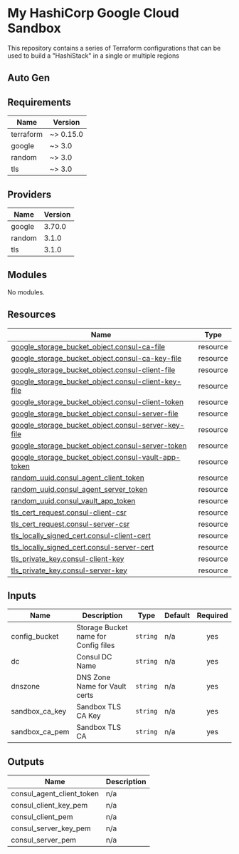 # My HashiCorp Google Cloud Sandbox

This repository contains a series of Terraform configurations that can be used
to build a "HashiStack" in a single or multiple regions

## Auto Gen

<!-- BEGINNING OF PRE-COMMIT-TERRAFORM DOCS HOOK -->
## Requirements

| Name | Version |
|------|---------|
| terraform | ~> 0.15.0 |
| google | ~> 3.0 |
| random | ~> 3.0 |
| tls | ~> 3.0 |

## Providers

| Name | Version |
|------|---------|
| google | 3.70.0 |
| random | 3.1.0 |
| tls | 3.1.0 |

## Modules

No modules.

## Resources

| Name | Type |
|------|------|
| [google_storage_bucket_object.consul-ca-file](https://registry.terraform.io/providers/hashicorp/google/latest/docs/resources/storage_bucket_object) | resource |
| [google_storage_bucket_object.consul-ca-key-file](https://registry.terraform.io/providers/hashicorp/google/latest/docs/resources/storage_bucket_object) | resource |
| [google_storage_bucket_object.consul-client-file](https://registry.terraform.io/providers/hashicorp/google/latest/docs/resources/storage_bucket_object) | resource |
| [google_storage_bucket_object.consul-client-key-file](https://registry.terraform.io/providers/hashicorp/google/latest/docs/resources/storage_bucket_object) | resource |
| [google_storage_bucket_object.consul-client-token](https://registry.terraform.io/providers/hashicorp/google/latest/docs/resources/storage_bucket_object) | resource |
| [google_storage_bucket_object.consul-server-file](https://registry.terraform.io/providers/hashicorp/google/latest/docs/resources/storage_bucket_object) | resource |
| [google_storage_bucket_object.consul-server-key-file](https://registry.terraform.io/providers/hashicorp/google/latest/docs/resources/storage_bucket_object) | resource |
| [google_storage_bucket_object.consul-server-token](https://registry.terraform.io/providers/hashicorp/google/latest/docs/resources/storage_bucket_object) | resource |
| [google_storage_bucket_object.consul-vault-app-token](https://registry.terraform.io/providers/hashicorp/google/latest/docs/resources/storage_bucket_object) | resource |
| [random_uuid.consul_agent_client_token](https://registry.terraform.io/providers/hashicorp/random/latest/docs/resources/uuid) | resource |
| [random_uuid.consul_agent_server_token](https://registry.terraform.io/providers/hashicorp/random/latest/docs/resources/uuid) | resource |
| [random_uuid.consul_vault_app_token](https://registry.terraform.io/providers/hashicorp/random/latest/docs/resources/uuid) | resource |
| [tls_cert_request.consul-client-csr](https://registry.terraform.io/providers/hashicorp/tls/latest/docs/resources/cert_request) | resource |
| [tls_cert_request.consul-server-csr](https://registry.terraform.io/providers/hashicorp/tls/latest/docs/resources/cert_request) | resource |
| [tls_locally_signed_cert.consul-client-cert](https://registry.terraform.io/providers/hashicorp/tls/latest/docs/resources/locally_signed_cert) | resource |
| [tls_locally_signed_cert.consul-server-cert](https://registry.terraform.io/providers/hashicorp/tls/latest/docs/resources/locally_signed_cert) | resource |
| [tls_private_key.consul-client-key](https://registry.terraform.io/providers/hashicorp/tls/latest/docs/resources/private_key) | resource |
| [tls_private_key.consul-server-key](https://registry.terraform.io/providers/hashicorp/tls/latest/docs/resources/private_key) | resource |

## Inputs

| Name | Description | Type | Default | Required |
|------|-------------|------|---------|:--------:|
| config\_bucket | Storage Bucket name for Config files | `string` | n/a | yes |
| dc | Consul DC Name | `string` | n/a | yes |
| dnszone | DNS Zone Name for Vault certs | `string` | n/a | yes |
| sandbox\_ca\_key | Sandbox TLS CA Key | `string` | n/a | yes |
| sandbox\_ca\_pem | Sandbox TLS CA | `string` | n/a | yes |

## Outputs

| Name | Description |
|------|-------------|
| consul\_agent\_client\_token | n/a |
| consul\_client\_key\_pem | n/a |
| consul\_client\_pem | n/a |
| consul\_server\_key\_pem | n/a |
| consul\_server\_pem | n/a |
<!-- END OF PRE-COMMIT-TERRAFORM DOCS HOOK -->

